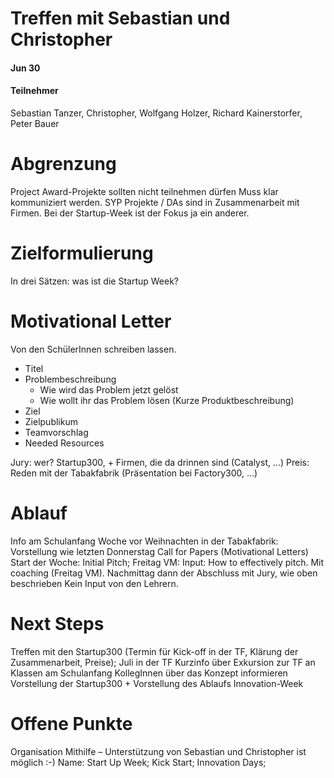 # Treffen mit Sebastian und Christopher
#### Jun 30
#### Teilnehmer
Sebastian Tanzer, Christopher, Wolfgang Holzer, Richard Kainerstorfer, Peter Bauer

# Abgrenzung
Project Award-Projekte sollten nicht teilnehmen dürfen
Muss klar kommuniziert werden. SYP Projekte / DAs sind in Zusammenarbeit mit Firmen. Bei der Startup-Week ist der Fokus ja ein anderer.


# Zielformulierung
In drei Sätzen: was ist die Startup Week?

# Motivational Letter
Von den SchülerInnen schreiben lassen.

- Titel
- Problembeschreibung
  - Wie wird das Problem jetzt gelöst
  - Wie wollt ihr das Problem lösen (Kurze Produktbeschreibung)
- Ziel
- Zielpublikum
- Teamvorschlag
- Needed Resources

Jury: wer? Startup300, + Firmen, die da drinnen sind (Catalyst, …)
Preis: Reden mit der Tabakfabrik (Präsentation bei Factory300, …)

# Ablauf
Info am Schulanfang
Woche vor Weihnachten in der Tabakfabrik: Vorstellung wie letzten Donnerstag
Call for Papers (Motivational Letters)
Start der Woche: Initial Pitch;
Freitag VM: Input: How to effectively pitch. Mit coaching (Freitag VM). Nachmittag dann der Abschluss mit Jury, wie oben beschrieben
Kein Input von den Lehrern.

# Next Steps
Treffen mit den Startup300 (Termin für Kick-off in der TF, Klärung der Zusammenarbeit, Preise); Juli in der TF
Kurzinfo über Exkursion zur TF an Klassen am Schulanfang
KollegInnen über das Konzept informieren
Vorstellung der Startup300 + Vorstellung des Ablaufs Innovation-Week

# Offene Punkte
Organisation Mithilfe – Unterstützung von Sebastian und Christopher ist möglich :-)
Name: Start Up Week; Kick Start; Innovation Days;
